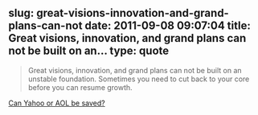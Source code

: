slug: great-visions-innovation-and-grand-plans-can-not
date: 2011-09-08 09:07:04
title: Great visions, innovation, and grand plans can not be built on an...
type: quote
---

> Great visions, innovation, and grand plans can not be built on an unstable foundation. Sometimes you need to cut back to your core before you can resume growth.

[Can Yahoo or AOL be saved?](http://dondodge.typepad.com/the_next_big_thing/2011/09/can-yahoo-or-aol-be-saved.html)
